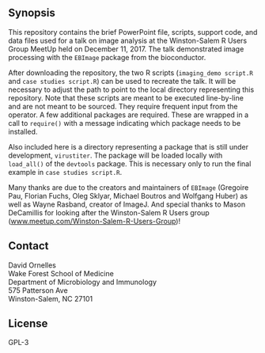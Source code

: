## Synopsis
This repository contains the brief PowerPoint file, scripts, support code, and data files used for a talk on image analysis at the Winston-Salem R Users Group MeetUp held on December 11, 2017. The talk demonstrated image processing with the `EBImage` package from the bioconductor.

After downloading the repository, the two R scripts (`imaging_demo script.R` and `case studies script.R`) can be used to recreate the talk. It will be necessary to adjust the path to point to the local directory representing this repository. Note that these scripts are meant to be executed line-by-line and are not meant to be sourced. They require frequent input from the operator. A few additional packages are required. These are wrapped in a call to `require()` with a message indicating which package needs to be installed. 

Also included here is a directory representing a package that is still under development, `virustiter`. The package will be loaded locally with `load_all()` of the `devtools` package. This is necessary only to run the final example in `case studies script.R`.

Many thanks are due to the creators and maintainers of `EBImage` (Gregoire Pau, Florian Fuchs, Oleg Sklyar, Michael Boutros and Wolfgang Huber) as well as Wayne Rasband, creator of ImageJ. And special thanks to Mason DeCamillis for looking after the Winston-Salem R Users group (www.meetup.com/Winston-Salem-R-Users-Group)!

## Contact
David Ornelles  
Wake Forest School of Medicine  
Department of Microbiology and Immunology  
575 Patterson Ave  
Winston-Salem, NC 27101

## License
GPL-3
